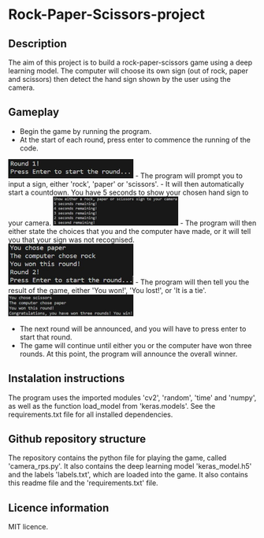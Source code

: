 # Rock-Paper-Scissors-project

## Description

The aim of this project is to build a rock-paper-scissors game using a deep learning model. The computer will choose its own sign (out of rock, paper and scissors) then detect the hand sign shown by the user using the camera.

## Gameplay

- Begin the game by running the program.
- At the start of each round, press enter to commence the running of the code.
<img width="254" alt="Correct_letter" src="images/Press enter to start round.jpg">
- The program will prompt you to input a sign, either 'rock', 'paper' or 'scissors'.
- It will then automatically start a countdown. You have 5 seconds to show your chosen hand sign to your camera.
<img width="254" alt="Correct_letter" src="images/Countdown.jpg">
- The program will then either state the choices that you and the computer have made, or it will tell you that your sign was not recognised.
<img width="254" alt="Correct_letter" src="images/Get_winner.jpg">
- The program will then tell you the result of the game, either 'You won!', 'You lost!', or 'It is a tie'.
<img width="254" alt="Correct_letter" src="images/You_win.jpg">

- The next round will be announced, and you will have to press enter to start that round.
- The game will continue until either you or the computer have won three rounds. At this point, the program will announce the overall winner.


## Instalation instructions

The program uses the imported modules 'cv2', 'random', 'time' and 'numpy', as well as the function load_model from 'keras.models'. See the requirements.txt file for all installed dependencies.


## Github repository structure

The repository contains the python file for playing the game, called 'camera_rps.py'. It also contains the deep learning model 'keras_model.h5' and the labels 'labels.txt', which are loaded into the game. It also contains this readme file and the 'requirements.txt' file.

## Licence information

MIT licence.
